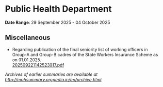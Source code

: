 # Public Health Department

**Date Range**: 29 September 2025 - 04 October 2025


## Miscellaneous
- Regarding publication of the final seniority list of working officers in Group-A and Group-B cadres of the State Workers Insurance Scheme as on 01.01.2025.\
  [202509221142523017.pdf](https://gr.maharashtra.gov.in/Site/Upload/Government%20Resolutions/English/202509221142523017.....pdf)


*Archives of earlier summaries are available at http://mahsummary.orgpedia.in/en/archive.html*